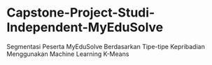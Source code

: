 # Capstone-Project-Studi-Independent-MyEduSolve
Segmentasi Peserta MyEduSolve Berdasarkan Tipe-tipe Kepribadian Menggunakan Machine Learning K-Means
